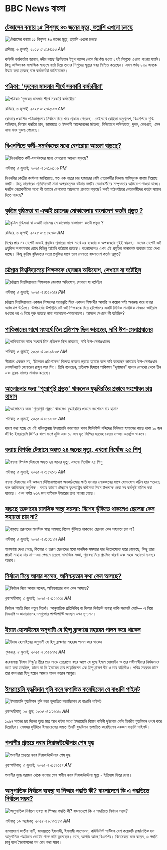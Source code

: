 # BBC News বাংলা## [টেক্সাসের বন্যায় ১৫ শিশুসহ ৪৩ জনের মৃত্যু, তল্লাশি এখনো চলছে](https://www.bbc.com/bengali/articles/cly8zv03xl5o?at_campaign=githubrss)![টেক্সাসের বন্যায় ১৫ শিশুসহ ৪৩ জনের মৃত্যু, তল্লাশি এখনো চলছে](https://ichef.bbci.co.uk/ace/ws/240/cpsprodpb/82ff/live/edf53370-5a18-11f0-b5c5-012c5796682d.jpg)_রবিবার, ৬ জুলাই, ২০২৫ এ ৩:৪৭:৫৩ AM_কাউন্টি কর্মকর্তারা জানান, নদীর কাছে ক্রিশ্চিয়ান ইয়ুথ ক্যাম্প থেকে নিখোঁজ হওয়া ২৭টি শিশুকে এখনো পাওয়া যায়নি। কিছু অভিভাবক সামাজিক মাধ্যমে বার্তা দিয়ে তাদের শিশুদের মৃত্যুর খবর নিশ্চিত করেছেন। এখন পর্যন্ত ৮৫০ জনকে উদ্ধার করা হয়েছে বলে কর্মকর্তারা জানিয়েছেন।## [পত্রিকা: 'দুদকের মামলার শীর্ষে সরকারি কর্মচারীরা'](https://www.bbc.com/bengali/articles/c994347ppjro?at_campaign=githubrss)![পত্রিকা: 'দুদকের মামলার শীর্ষে সরকারি কর্মচারীরা'](https://ichef.bbci.co.uk/ace/ws/240/cpsprodpb/6b48/live/43b99350-5a0f-11f0-960d-e9f1088a89fe.jpg)_রবিবার, ৬ জুলাই, ২০২৫ এ ২:৪২:০৩ AM_রোববার প্রকাশিত পত্রিকাগুলোয় নির্বাচন ঘিরে খবর প্রাধান্য পেয়েছে। সেইসাথে রোহিঙ্গা অনুপ্রবেশ, বিএনপিতে শুদ্ধি অভিযান, পিআর পদ্ধতির চাপ, জামায়াত ও ইসলামী আন্দোলনের মতৈক্য, বিনিয়োগে অনিশ্চয়তা, দুদক, রেলওয়ে,  এমন নানা খবর গুরুত্ব পেয়েছে।## [বিএনপিতে কর্মী-সমর্থকদের মধ্যে বেপরোয়া আচরণ বাড়ছে?](https://www.bbc.com/bengali/articles/cql093pwr47o?at_campaign=githubrss)![বিএনপিতে কর্মী-সমর্থকদের মধ্যে বেপরোয়া আচরণ বাড়ছে?](https://ichef.bbci.co.uk/ace/ws/240/cpsprodpb/6d55/live/d647e010-5991-11f0-960d-e9f1088a89fe.jpg)_শনিবার, ৫ জুলাই, ২০২৫ এ ১২:১৬:০৬ PM_বিএনপির কেন্দ্রীয় কার্যালয় জানিয়েছে, গত এক বছরে চার হাজারের বেশি নেতাকর্মীর বিরুদ্ধে শাস্তিমূলক ব্যবস্থা নিয়েছে দলটি। কিন্তু তারপরেও প্রতিনিয়তই নানা অপরাধমূলক ঘটনায় দলটির নেতাকর্মীদের সম্পৃক্ততার অভিযোগ পাওয়া যাচ্ছে।  দলটির নেতাকর্মীদের মধ্যে কী তাহলে বেপরোয়া আচরণের প্রবণতা বাড়ছে? দলটি মাঠপর্যায়ের নেতাকর্মীদের কতটা সামাল দিতে পারছে?## [কৃত্রিম বুদ্ধিমত্তা বা এআই চ্যালেঞ্জ মোকাবেলায় বাংলাদেশ কতটা প্রস্তুত ?](https://www.bbc.com/bengali/articles/cj4ew4w919qo?at_campaign=githubrss)![কৃত্রিম বুদ্ধিমত্তা বা এআই চ্যালেঞ্জ মোকাবেলায় বাংলাদেশ কতটা প্রস্তুত ?](https://ichef.bbci.co.uk/ace/ws/240/cpsprodpb/e15b/live/6e0e94a0-582c-11f0-b5c5-012c5796682d.jpg)_রবিবার, ৬ জুলাই, ২০২৫ এ ১:৪২:৪৩ AM_বিশ্বের প্রায় সব দেশেই এআই প্রযুক্তির প্রসারের সাথে সাথে এর ব্যবহার ও অপব্যবহার দুইই বাড়ছে। অনেক দেশেই এই প্রযুক্তির অপব্যবহার রোধে বিভিন্ন আইনি কাঠামো রয়েছে। বাংলাদেশেও এখন এই প্রযুক্তির নানারকম ব্যবহার হতে দেখা যাচ্ছে। কিন্তু কৃত্রিম বুদ্ধিমত্তার মতো প্রযুক্তির সাথে তাল মেলাতে বাংলাদেশ কতটা প্রস্তুত?## [চট্টগ্রাম বিশ্ববিদ্যালয়ে শিক্ষককে হেনস্তার অভিযোগ, সেখানে যা ঘটেছিল](https://www.bbc.com/bengali/articles/c4g2jzygeqjo?at_campaign=githubrss)![চট্টগ্রাম বিশ্ববিদ্যালয়ে শিক্ষককে হেনস্তার অভিযোগ, সেখানে যা ঘটেছিল](https://ichef.bbci.co.uk/ace/ws/240/cpsprodpb/85a4/live/7f4200b0-59b5-11f0-994d-9db2713c89df.jpg)_শনিবার, ৫ জুলাই, ২০২৫ এ ৪:২৮:৫৪ PM_চট্টগ্রাম বিশ্ববিদ্যালয়ে একজন শিক্ষকের পদোন্নতি ঘিরে একদল শিক্ষার্থীর আপত্তি ও  কয়েক ঘণ্টা অবরুদ্ধ করে  রাখার অভিযোগ উঠেছে। উপাচার্যের উপস্থিতিতেই ওই শিক্ষককে ঘিরে হট্টগোলের একটি ভিডিও সামাজিক মাধ্যমে ভাইরাল হওয়ার পর এ নিয়ে শুরু হয়েছে নানা আলোচনা-সমালোচনা। আসলে সেখানে কী ঘটেছিল?## [পাকিস্তানের সাথে সংঘর্ষে তিন প্রতিপক্ষ ছিল ভারতের, দাবি উপ-সেনাপ্রধানের](https://www.bbc.com/bengali/articles/c4gdjgee463o?at_campaign=githubrss)![পাকিস্তানের সাথে সংঘর্ষে তিন প্রতিপক্ষ ছিল ভারতের, দাবি উপ-সেনাপ্রধানের](https://ichef.bbci.co.uk/ace/ws/240/cpsprodpb/a7bb/live/fdd86740-597c-11f0-960d-e9f1088a89fe.jpg)_শনিবার, ৫ জুলাই, ২০২৫ এ ১০:২৪:৩৫ AM_সীমান্তে একজন নয়, 'তিনজন প্রতিপক্ষের' বিরুদ্ধে ভারতে  লড়তে হয়েছে বলে দাবি করেছেন ভারতের উপ-সেনাপ্রধান লেফটেন্যান্ট জেনারেল রাহুল আর সিং। তিনি বলেছেন, প্রতিপক্ষ হিসাবে পাকিস্তান "দৃশ্যমান" হলেও নেপথ্যে থেকে চীন এবং তুরস্ক তাদের সাহায্য করেছে।## [আলোচনার জন্য 'পুরোপুরি প্রস্তুত' থাকলেও যুদ্ধবিরতির প্রস্তাবে সংশোধন চায় হামাস](https://www.bbc.com/bengali/articles/c2ezj8pnm47o?at_campaign=githubrss)![আলোচনার জন্য 'পুরোপুরি প্রস্তুত' থাকলেও যুদ্ধবিরতির প্রস্তাবে সংশোধন চায় হামাস](https://ichef.bbci.co.uk/ace/ws/240/cpsprodpb/cfd3/live/b5682a70-596f-11f0-9074-8989d8c97d87.jpg)_শনিবার, ৫ জুলাই, ২০২৫ এ ৮:১০:০৮ AM_ধারণা করা হচ্ছে যে এই পরিকল্পনায় ইসরায়েলি কারাগারে থাকা ফিলিস্তিনি বন্দিদের বিনিময়ে হামাসের কাছে থাকা ১০ জন জীবিত ইসরায়েলি জিম্মির ধাপে ধাপে মুক্তি এবং ১৮ জন মৃত জিম্মির মরদেহ ফেরত দেওয়া অন্তর্ভুক্ত থাকবে।## [বন্যায় বিপর্যস্ত টেক্সাসে অন্তত ২৪ জনের মৃত্যু, এখনো নিখোঁজ ২৫ শিশু](https://www.bbc.com/bengali/articles/cx207z3zykzo?at_campaign=githubrss)![বন্যায় বিপর্যস্ত টেক্সাসে অন্তত ২৪ জনের মৃত্যু, এখনো নিখোঁজ ২৫ শিশু](https://ichef.bbci.co.uk/ace/ws/240/cpsprodpb/e4fe/live/eb807c40-594f-11f0-960d-e9f1088a89fe.jpg)_শনিবার, ৫ জুলাই, ২০২৫ এ ৩:৫২:০১ AM_বন্যায় টেক্সাসের ওই অঞ্চলে টেলিযোগাযোগ অবকাঠামোর ক্ষতি হওয়ায় লোকজনের সাথে যোগাযোগ কঠিন হয়ে পড়েছে বলে জানিয়েছে কর্তৃপক্ষ। বন্যার কারণে টেক্সাসে যুক্তরাষ্ট্রের স্বাধীনতা দিবস উপলক্ষে নেয়া সব কর্মসূচি বাতিল করা হয়েছে। এখন পর্যন্ত ২৩৭ জন ব্যক্তিকে উদ্ধারের তথ্য পাওয়া গেছে।## [বাড়ছে তরুণদের মানসিক স্বাস্থ্য সমস্যা: বিশেষ ঝুঁকিতে থাকলেও ছেলেরা কেন সহায়তা চায় না?](https://www.bbc.com/bengali/articles/cq53w32qnj1o?at_campaign=githubrss)![বাড়ছে তরুণদের মানসিক স্বাস্থ্য সমস্যা: বিশেষ ঝুঁকিতে থাকলেও ছেলেরা কেন সহায়তা চায় না?](https://ichef.bbci.co.uk/ace/ws/240/cpsprodpb/a182/live/d7e26ca0-5343-11f0-8ce0-e163ca65b455.jpg)_শনিবার, ৫ জুলাই, ২০২৫ এ ৫:৩১:৩৭ AM_গবেষণায় দেখা গেছে, কিশোর ও তরুণ ছেলেদের মধ্যে মানসিক সমস্যার হার উল্লেখযোগ্য হারে বেড়েছে, কিন্তু তারা প্রায়ই সাহায্য চায় না—এর পেছনে রয়েছে সামাজিক লজ্জা, পুরুষত্ব নিয়ে প্রচলিত ধারণা এবং সহজ সহায়তা ব্যবস্থার অভাব।## [নির্বাচন নিয়ে আবার সন্দেহ, অনিশ্চয়তার কথা কেন আসছে?](https://www.bbc.com/bengali/articles/cx203p1pvd2o?at_campaign=githubrss)![নির্বাচন নিয়ে আবার সন্দেহ, অনিশ্চয়তার কথা কেন আসছে?](https://ichef.bbci.co.uk/ace/ws/240/cpsprodpb/a114/live/c104e500-57a1-11f0-9074-8989d8c97d87.jpg)_বৃহস্পতিবার, ৩ জুলাই, ২০২৫ এ ২:২২:৩১ AM_নির্বাচন পদ্ধতি নিয়ে নতুন বিতর্ক। আনুপাতিক প্রতিনিধিত্ব বা পিআর নির্বাচনি ব্যবস্থা নাকি সরাসরি ভোট–– এ নিয়ে  বিএনপি ও জামায়াতসহ দলগুলোর পাল্টাপাল্টি অবস্থান এখন দৃশ্যমান।## [ইমাম হোসাইনের অনুগামী যে হিন্দু ব্রাহ্মণরা মহররম পালন করে থাকেন](https://www.bbc.com/bengali/articles/cn0z2nn003go?at_campaign=githubrss)![ইমাম হোসাইনের অনুগামী যে হিন্দু ব্রাহ্মণরা মহররম পালন করে থাকেন](https://ichef.bbci.co.uk/ace/ws/240/cpsprodpb/3ba6/live/099f23f0-57ef-11f0-960d-e9f1088a89fe.jpg)_শুক্রবার, ৪ জুলাই, ২০২৫ এ ১:২৬:৫২ AM_কারবালায় ‘বিষাদ সিন্ধু’র তীরে প্রায় সাড়ে তেরোশো বছর আগে যে যুদ্ধে ইমাম হোসাইন ও তার সঙ্গীসাথীদের নির্মমভাবে হত্যা করা হয়েছিল, তাতে না কি ইমামের হয়ে লড়েছিলেন এক হিন্দু ব্রাহ্মণ বীর ও তার বাহিনীও। পবিত্র মহররম মাসে তার বংশধররা হিন্দু হয়েও আজও পালন করেন আশুরা।## [ইসরায়েলি যুদ্ধবিমান গুলি করে ভূপাতিত করেছিলেন যে বাঙালি পাইলট](https://www.bbc.com/bengali/articles/cx2vgyzvjzlo?at_campaign=githubrss)![ইসরায়েলি যুদ্ধবিমান গুলি করে ভূপাতিত করেছিলেন যে বাঙালি পাইলট](https://ichef.bbci.co.uk/ace/ws/240/cpsprodpb/8474/live/82f77130-51aa-11f0-8485-7bd50fa63665.jpg)_বৃহস্পতিবার, ২৬ জুন, ২০২৫ এ ১:১৯:৫০ AM_১৯৬৭ সালের ছয় দিনের যুদ্ধে মাত্র আধ ঘণ্টার মধ্যে ইসরায়েলি বিমান বাহিনী দুইশোর বেশি মিশরীয় যুদ্ধবিমান ধ্বংস করে দিয়েছিল। সেসময় দুইদিনে ইসরায়েলের অন্তত তিনটি যুদ্ধবিমান ভূপাতিত করেছিলেন একজন বাঙালি পাইলট।## [পলাশীর প্রান্তরে  নবাব সিরাজউদ্দৌলার শেষ যুদ্ধ](https://www.bbc.com/bengali/articles/c24vzv0mpypo?at_campaign=githubrss)![পলাশীর প্রান্তরে  নবাব সিরাজউদ্দৌলার শেষ যুদ্ধ](https://ichef.bbci.co.uk/ace/ws/240/cpsprodpb/fbee/live/deeb8c10-5759-11f0-960d-e9f1088a89fe.jpg)_বৃহস্পতিবার, ৩ জুলাই, ২০২৫ এ ৬:৫৮:৫৭ AM_পলাশীর যুদ্ধে পরাজয় থেকে বাংলার শেষ স্বাধীন নবাব সিরাজউদ্দৌলা মৃত্যু - ইতিহাস ফিরে দেখা।## [আনুপাতিক নির্বাচন ব্যবস্থা বা পিআর পদ্ধতি কী? বাংলাদেশে কি এ পদ্ধতিতে নির্বাচন সম্ভব?](https://www.bbc.com/bengali/articles/c78d090ezdpo?at_campaign=githubrss)![আনুপাতিক নির্বাচন ব্যবস্থা বা পিআর পদ্ধতি কী? বাংলাদেশে কি এ পদ্ধতিতে নির্বাচন সম্ভব?](https://ichef.bbci.co.uk/ace/ws/240/cpsprodpb/5da0/live/2da73d40-8bae-11ef-b6b0-c9af5f7f16e4.jpg)_শনিবার, ১৯ অক্টোবর, ২০২৪ এ ৮:৩৩:৫৩ AM_বাংলাদেশে জাতীয় পার্টি, জামায়াতে ইসলামী, ইসলামী আন্দোলন, কমিউনিস্ট পার্টিসহ বেশ কয়েকটি রাজনৈতিক দল আনুপাতিক পদ্ধতিতে ভোটের পক্ষে দাবি তুলেছেন। তবে, আপত্তি আছে বিএনপির। বিশ্লেষকরা মনে করেন, এ পদ্ধতি চালু হলে স্বৈরশাসনের পথ রোধ করা সম্ভব।